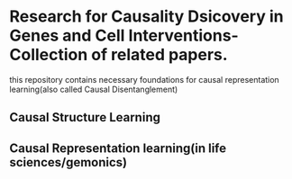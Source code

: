 # Research for Causality Dsicovery in Genes and Cell Interventions-Collection of related papers.
<h>this repository contains necessary foundations for causal representation learning(also called Causal Disentanglement)

## Causal Structure Learning

## Causal Representation learning(in life sciences/gemonics)
